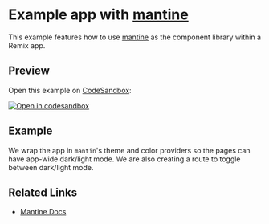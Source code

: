# Example app with [mantine](https://github.com/mantinedev/mantine)

This example features how to use [mantine](https://github.com/mantinedev/mantine) as the component library within a Remix app.

## Preview

Open this example on [CodeSandbox](https://codesandbox.com):

[![Open in codesandbox](https://codesandbox.io/static/img/play-codesandbox.svg)](https://codesandbox.io/s/github/remix-run/remix/tree/main/examples/mantine)

## Example

We wrap the app in `mantin`'s theme and color providers so the pages can have app-wide dark/light mode. We are also creating a route to toggle between dark/light mode.

## Related Links

- [Mantine Docs](https://mantine.dev/)

